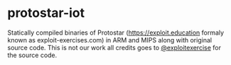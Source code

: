 # protostar-iot
Statically compiled binaries of Protostar (https://exploit.education formaly known as exploit-exercises.com) in ARM and MIPS along with original source code. This is not our work all credits goes to [@exploitexercise](https://twitter.com/exploitexercise) for the source code.
